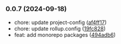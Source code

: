## <small>0.0.7 (2024-09-18)</small>

* chore: update project-config ([af4ff17](https://github.com/novlan1/plugin-light/commits/af4ff17))
* chore: update rollup.config ([19fc828](https://github.com/novlan1/plugin-light/commits/19fc828))
* feat: add monorepo packages ([494adb6](https://github.com/novlan1/plugin-light/commits/494adb6))



